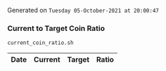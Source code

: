Generated on `Tuesday 05-October-2021 at 20:00:47`

### Current to Target Coin Ratio
`current_coin_ratio.sh`

Date|Current|Target|Ratio
---|---|---|---
